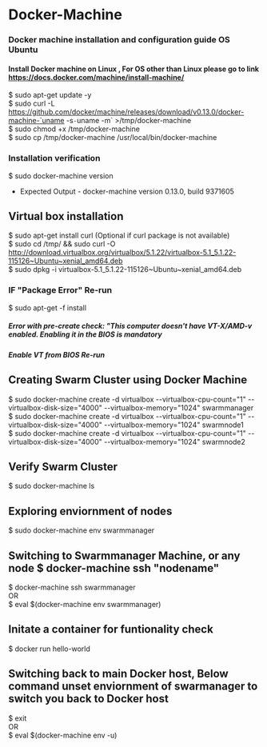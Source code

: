 # Docker-Machine
### Docker machine installation and configuration guide OS Ubuntu

#### Install Docker machine on Linux , For OS other than Linux please go to link https://docs.docker.com/machine/install-machine/

$ sudo apt-get update -y <br />
$ sudo curl -L https://github.com/docker/machine/releases/download/v0.13.0/docker-machine-`uname -s`-`uname -m` >/tmp/docker-machine <br />
$ sudo chmod +x /tmp/docker-machine <br />
$ sudo cp /tmp/docker-machine /usr/local/bin/docker-machine <br />

### Installation verification 

$ sudo docker-machine version
- Expected Output - docker-machine version 0.13.0, build 9371605

## Virtual box installation 

$ sudo apt-get install curl (Optional if curl package is not available) <br />
$ sudo cd /tmp/ && sudo curl -O http://download.virtualbox.org/virtualbox/5.1.22/virtualbox-5.1_5.1.22-115126~Ubuntu~xenial_amd64.deb  <br />
$ sudo dpkg -i virtualbox-5.1_5.1.22-115126~Ubuntu~xenial_amd64.deb <br />

### IF "Package Error" Re-run 
$ sudo apt-get -f install

##### Error with pre-create check: "This computer doesn't have VT-X/AMD-v enabled. Enabling it in the BIOS is mandatory
##### Enable VT from BIOS Re-run 

## Creating Swarm Cluster using Docker Machine

$ sudo docker-machine create -d virtualbox --virtualbox-cpu-count="1" --virtualbox-disk-size="4000" --virtualbox-memory="1024" swarmmanager <br />
$ sudo docker-machine create -d virtualbox --virtualbox-cpu-count="1" --virtualbox-disk-size="4000" --virtualbox-memory="1024" swarmnode1 <br />
$ sudo docker-machine create -d virtualbox --virtualbox-cpu-count="1" --virtualbox-disk-size="4000" --virtualbox-memory="1024" swarmnode2 <br />

## Verify Swarm Cluster

$ sudo docker-machine ls 

## Exploring enviornment of nodes 

$ sudo docker-machine env swarmmanager <br />

## Switching to Swarmmanager Machine, or any node $ docker-machine ssh "nodename" 
$ docker-machine ssh swarmmanager <br />
OR <br />
$ eval $(docker-machine env swarmmanager)

## Initate a container for funtionality check 

$ docker run hello-world <br />

## Switching back to main Docker host, Below command unset enviornment of swarmanager to switch you back to Docker host

$ exit <br />
OR <br />
$ eval $(docker-machine env -u)

###


